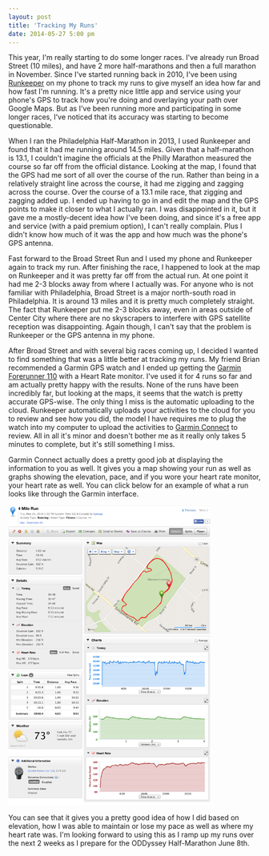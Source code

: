 ```yaml
---
layout: post
title: 'Tracking My Runs'
date: 2014-05-27 5:00 pm
---
```


This year, I'm really starting to do some longer races. I've already run Broad Street (10 miles), and have 2 more half-marathons and then a full marathon in November. Since I've started running back in 2010, I've been using <a href="http://www.runkeeper.com/" target="_blank" rel="noopener">Runkeeper</a> on my phone to track my runs to give myself an idea how far and how fast I'm running. It's a pretty nice little app and service using your phone's GPS to track how you're doing and overlaying your path over Google Maps. But as I've been running more and participating in some longer races, I've noticed that its accuracy was starting to become questionable.

When I ran the Philadelphia Half-Marathon in 2013, I used Runkeeper and found that it had me running around 14.5 miles. Given that a half-marathon is 13.1, I couldn't imagine the officials at the Philly Marathon measured the course so far off from the official distance. Looking at the map, I found that the GPS had me sort of all over the course of the run. Rather than being in a relatively straight line across the course, it had me zigging and zagging across the course. Over the course of a 13.1 mile race, that zigging and zagging added up. I ended up having to go in and edit the map and the GPS points to make it closer to what I actually ran. I was disappointed in it, but it gave me a mostly-decent idea how I've been doing, and since it's a free app and service (with a paid premium option), I can't really complain. Plus I didn't know how much of it was the app and how much was the phone's GPS antenna.

Fast forward to the Broad Street Run and I used my phone and Runkeeper again to track my run. After finishing the race, I happened to look at the map on Runkeeper and it was pretty far off from the actual run. At one point it had me 2-3 blocks away from where I actually was. For anyone who is not familiar with Philadelphia, Broad Street is a major north-south road in Philadelphia. It is around 13 miles and it is pretty much completely straight. The fact that Runkeeper put me 2-3 blocks away, even in areas outside of Center City where there are no skyscrapers to interfere with GPS satellite reception was disappointing. Again though, I can't say that the problem is Runkeeper or the GPS antenna in my phone.

After Broad Street and with several big races coming up, I decided I wanted to find something that was a little better at tracking my runs. My friend Brian recommended a Garmin GPS watch and I ended up getting the <a href="http://www.amazon.com/Garmin-Forerunner-GPS-Enabled-Sport-Monitor/dp/B003J2V8AC" target="_blank" rel="noopener">Garmin Forerunner 110</a> with a Heart Rate monitor. I've used it for 4 runs so far and am actually pretty happy with the results. None of the runs have been incredibly far, but looking at the maps, it seems that the watch is pretty accurate GPS-wise. The only thing I miss is the automatic uploading to the cloud. Runkeeper automatically uploads your activities to the cloud for you to review and see how you did, the model I have requires me to plug the watch into my computer to upload the activities to <a href="http://www.garminconnect.com/" target="_blank" rel="noopener">Garmin Connect</a> to review. All in all it's minor and doesn't bother me as it really only takes 5 minutes to complete, but it's still something I miss.

Garmin Connect actually does a pretty good job at displaying the information to you as well. It gives you a map showing your run as well as graphs showing the elevation, pace, and if you wore your heart rate monitor, your heart rate as well. You can click below for an example of what a run looks like through the Garmin interface.

<p class="center-align">
    <img src="/assets/images/posts/garmin-connect.jpg" alt="Garmin Connect Run View" width="80%" />
</p>

You can see that it gives you a pretty good idea of how I did based on elevation, how I was able to maintain or lose my pace as well as where my heart rate was. I'm looking forward to using this as I ramp up my runs over the next 2 weeks as I prepare for the ODDyssey Half-Marathon June 8th.
